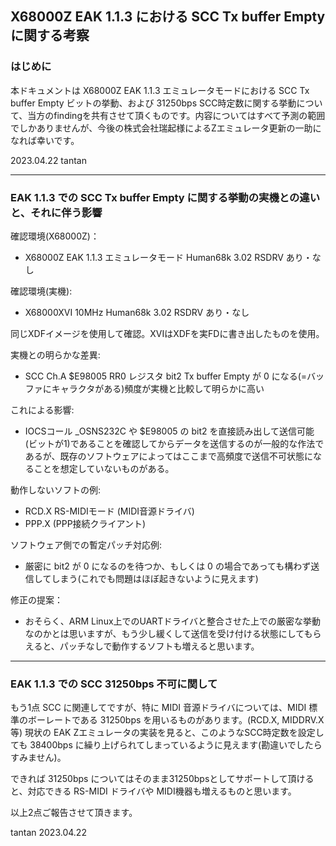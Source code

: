 ## X68000Z EAK 1.1.3 における SCC Tx buffer Empty に関する考察

### はじめに

本ドキュメントは X68000Z EAK 1.1.3 エミュレータモードにおける SCC Tx buffer Empty ビットの挙動、および 31250bps SCC時定数に関する挙動について、当方のfindingを共有させて頂くものです。内容についてはすべて予測の範囲でしかありませんが、今後の株式会社瑞起様によるZエミュレータ更新の一助になれば幸いです。

2023.04.22 tantan

---

### EAK 1.1.3 での SCC Tx buffer Empty に関する挙動の実機との違いと、それに伴う影響

確認環境(X68000Z)：
- X68000Z EAK 1.1.3 エミュレータモード Human68k 3.02 RSDRV あり・なし

確認環境(実機):
- X68000XVI 10MHz Human68k 3.02 RSDRV あり・なし

同じXDFイメージを使用して確認。XVIはXDFを実FDに書き出したものを使用。


実機との明らかな差異:
- SCC Ch.A $E98005 RR0 レジスタ bit2 Tx buffer Empty が 0 になる(=バッファにキャラクタがある)頻度が実機と比較して明らかに高い

これによる影響:
- IOCSコール _OSNS232C や $E98005 の bit2 を直接読み出して送信可能(ビットが1)であることを確認してからデータを送信するのが一般的な作法であるが、既存のソフトウェアによってはここまで高頻度で送信不可状態になることを想定していないものがある。

動作しないソフトの例:
- RCD.X RS-MIDIモード (MIDI音源ドライバ)
- PPP.X (PPP接続クライアント)

ソフトウェア側での暫定パッチ対応例:
- 厳密に bit2 が 0 になるのを待つか、もしくは 0 の場合であっても構わず送信してしまう(これでも問題はほぼ起きないように見えます)

修正の提案：
- おそらく、ARM Linux上でのUARTドライバと整合させた上での厳密な挙動なのかとは思いますが、もう少し緩くして送信を受け付ける状態にしてもらえると、パッチなしで動作するソフトも増えると思います。

---

### EAK 1.1.3 での SCC 31250bps 不可に関して

もう1点 SCC に関連してですが、特に MIDI 音源ドライバについては、MIDI 標準のボーレートである 31250bps を用いるものがあります。(RCD.X, MIDDRV.X等)
現状の EAK Zエミュレータの実装を見ると、このようなSCC時定数を設定しても 38400bps に繰り上げられてしまっているように見えます(勘違いでしたらすみません)。

できれば 31250bps についてはそのまま31250bpsとしてサポートして頂けると、対応できる RS-MIDI ドライバや MIDI機器も増えるものと思います。


以上2点ご報告させて頂きます。

tantan 2023.04.22